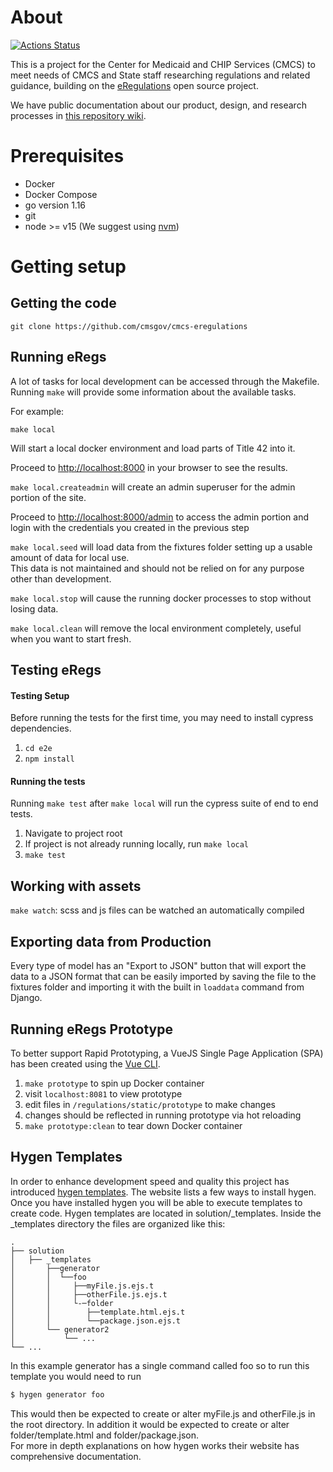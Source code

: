 # About

[![Actions Status](https://github.com/CMSgov/cmcs-eregulations/workflows/eCFR%20Parser%20Checks/badge.svg)](https://github.com/CMSgov/cmcs-eregulations/actions)

This is a project for the Center for Medicaid and CHIP Services (CMCS) to meet needs of CMCS and State staff researching regulations and related guidance, building on the [eRegulations](https://eregs.github.io/) open source project.

We have public documentation about our product, design, and research processes in [this repository wiki](https://github.com/CMSgov/cmcs-eregulations/wiki).

# Prerequisites

- Docker
- Docker Compose
- go version 1.16
- git
- node >= v15 (We suggest using [nvm](https://github.com/nvm-sh/nvm))

# Getting setup

## Getting the code ##

```
git clone https://github.com/cmsgov/cmcs-eregulations
```

## Running eRegs ##

A lot of tasks for local development can be accessed through the Makefile.
Running `make` will provide some information about the available tasks.

For example:

```
make local
```

Will start a local docker environment and load parts of Title 42 into it.

Proceed to <http://localhost:8000> in your browser to see the results.

`make local.createadmin` will create an admin superuser for the admin portion of the site.

Proceed to <http://localhost:8000/admin> to access the admin portion and login with the credentials you created in the previous step

`make local.seed` will load data from the fixtures folder setting up a usable amount of data for local use.  
This data is not maintained and should not be relied on for any purpose other than development.

`make local.stop` will cause the running docker processes to stop without losing data.

`make local.clean` will remove the local environment completely, useful when you want to start fresh.

## Testing eRegs ##

#### Testing Setup ####

Before running the tests for the first time, you may need to install cypress dependencies.

1. `cd e2e`
2. `npm install`

#### Running the tests ####

Running `make test` after `make local` will run the cypress suite of end to end tests.

1. Navigate to project root
2. If project is not already running locally, run `make local`
3. `make test`

## Working with assets ##

`make watch`: scss and js files can be watched an automatically compiled

## Exporting data from Production ##

Every type of model has an "Export to JSON" button that will export the data to a JSON format that can be easily imported
by saving the file to the fixtures folder and importing it with the built in `loaddata` command from Django.

## Running eRegs Prototype ##

To better support Rapid Prototyping, a VueJS Single Page Application (SPA) has been created using the [Vue CLI](https://cli.vuejs.org/).

1. `make prototype` to spin up Docker container
2. visit `localhost:8081` to view prototype
3. edit files in `/regulations/static/prototype` to make changes
4. changes should be reflected in running prototype via hot reloading
5. `make prototype:clean` to tear down Docker container

## Hygen Templates ##

In order to enhance development speed and quality this project has introduced [hygen templates](http://www.hygen.io/).
The website lists a few ways to install hygen.  Once you have installed hygen you will be able to execute templates to create code.
Hygen templates are located in solution/_templates.  Inside the _templates directory the files are organized like this:

    .
    ├── solution               
    │   ├── _templates          
    │       ├──generator
    │       │  └──foo
    │       │     ├──myFile.js.ejs.t
    │       │     ├──otherFile.js.ejs.t
    │       │     └-─folder
    │       │        ├──template.html.ejs.t
    │       │        └──package.json.ejs.t        
    │       └── generator2                
    │           └── ...
    └── ...

In this example generator has a single command called foo so to run this template you would need to run
```bash
$ hygen generator foo
```
This would then be expected to create or alter myFile.js and otherFile.js in the root directory.  In addition it
would be expected to create or alter folder/template.html and folder/package.json.  
For more in depth explanations on how hygen works their website has comprehensive documentation.
